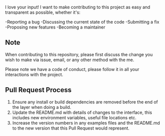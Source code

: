 I love your input! I want to make contributing to this project as easy and transparent as possible, whether it's:

-Reporting a bug
-Discussing the current state of the code
-Submitting a fix
-Proposing new features
-Becoming a maintainer

## Note

When contributing to this repository, please first discuss the change you wish to make via issue,
email, or any other method with the me. 

Please note we have a code of conduct, please follow it in all your interactions with the project.

## Pull Request Process

1. Ensure any install or build dependencies are removed before the end of the layer when doing a 
   build.
2. Update the README.md with details of changes to the interface, this includes new environment 
   variables, useful file locations etc.
3. Increase the version numbers in any examples files and the README.md to the new version that this
   Pull Request would represent.


